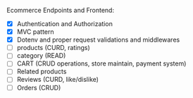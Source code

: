 Ecommerce Endpoints and Frontend:
 - [x] Authentication and Authorization
 - [x] MVC pattern
 - [x] Dotenv and proper request validations and middlewares
 - [ ] products (CURD, ratings)
 - [ ] category (READ)
 - [ ] CART (CRUD operations, store maintain, payment system)
 - [ ] Related products
 - [ ] Reviews (CURD, like/dislike)
 - [ ] Orders (CRUD)